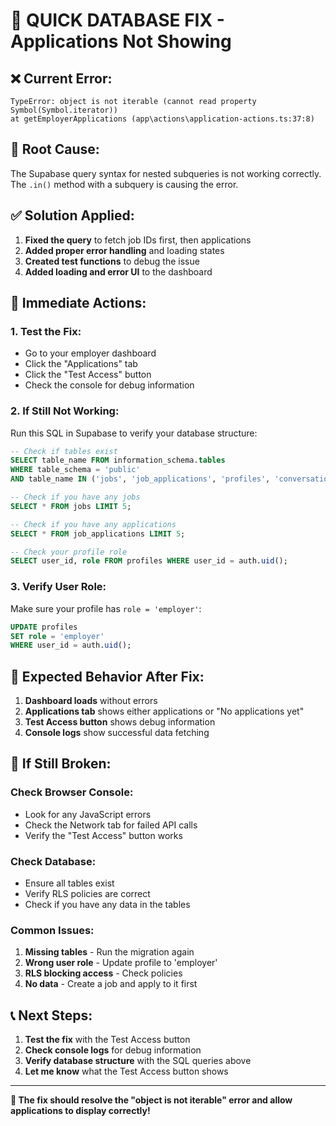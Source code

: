 # 🚨 **QUICK DATABASE FIX - Applications Not Showing**

## ❌ **Current Error:**
```
TypeError: object is not iterable (cannot read property Symbol(Symbol.iterator))
at getEmployerApplications (app\actions\application-actions.ts:37:8)
```

## 🔧 **Root Cause:**
The Supabase query syntax for nested subqueries is not working correctly. The `.in()` method with a subquery is causing the error.

## ✅ **Solution Applied:**
1. **Fixed the query** to fetch job IDs first, then applications
2. **Added proper error handling** and loading states
3. **Created test functions** to debug the issue
4. **Added loading and error UI** to the dashboard

## 🚀 **Immediate Actions:**

### **1. Test the Fix:**
- Go to your employer dashboard
- Click the "Applications" tab
- Click the "Test Access" button
- Check the console for debug information

### **2. If Still Not Working:**
Run this SQL in Supabase to verify your database structure:

```sql
-- Check if tables exist
SELECT table_name FROM information_schema.tables 
WHERE table_schema = 'public' 
AND table_name IN ('jobs', 'job_applications', 'profiles', 'conversations', 'messages');

-- Check if you have any jobs
SELECT * FROM jobs LIMIT 5;

-- Check if you have any applications
SELECT * FROM job_applications LIMIT 5;

-- Check your profile role
SELECT user_id, role FROM profiles WHERE user_id = auth.uid();
```

### **3. Verify User Role:**
Make sure your profile has `role = 'employer'`:

```sql
UPDATE profiles 
SET role = 'employer' 
WHERE user_id = auth.uid();
```

## 🎯 **Expected Behavior After Fix:**

1. **Dashboard loads** without errors
2. **Applications tab** shows either applications or "No applications yet"
3. **Test Access button** shows debug information
4. **Console logs** show successful data fetching

## 🐛 **If Still Broken:**

### **Check Browser Console:**
- Look for any JavaScript errors
- Check the Network tab for failed API calls
- Verify the "Test Access" button works

### **Check Database:**
- Ensure all tables exist
- Verify RLS policies are correct
- Check if you have any data in the tables

### **Common Issues:**
1. **Missing tables** - Run the migration again
2. **Wrong user role** - Update profile to 'employer'
3. **RLS blocking access** - Check policies
4. **No data** - Create a job and apply to it first

## 📞 **Next Steps:**
1. **Test the fix** with the Test Access button
2. **Check console logs** for debug information
3. **Verify database structure** with the SQL queries above
4. **Let me know** what the Test Access button shows

---

**🚀 The fix should resolve the "object is not iterable" error and allow applications to display correctly!**
